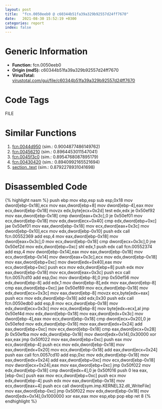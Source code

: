 ```yaml
---
layout: post
title:  "fcn.0050eeb0 @ c60344b51fa39a329b92557d24ff7670"
date:   2021-08-30 15:52:19 +0300
categories: report
index: false
---
```


# Generic Information
- **Function:** fcn.0050eeb0
- **Origin (md5):** c60344b51fa39a329b92557d24ff7670
- **VirusTotal:** [virustotal.com/gui/file/c60344b51fa39a329b92557d24ff7670][virustotal_ref]

# Code Tags
<span class="tag" id="FILE">FILE</span>


# Similar Functions

1. [fcn.0044d950][similar_1_ref] (sim.: 0.9004877486149762)
2. [fcn.00456210][similar_2_ref] (sim.: 0.8964453011547041)
3. [fcn.0045f3c0][similar_3_ref] (sim.: 0.8954768087895179)
4. [fcn.00430420][similar_4_ref] (sim.: 0.8940992165521694)
5. [section..text][similar_5_ref] (sim.: 0.8792278931041698)


# Disassembled Code

{% highlight nasm %}
push ebp
mov ebp,esp
sub esp,0x18
mov dword[ebp-0x18],ecx
mov eax,dword[ebp+8]
mov dword[ebp-4],eax
mov ecx,dword[ebp-0x18]
movzx edx,byte[ecx+0x2d]
test edx,edx
je 0x50ef92
mov eax,dword[ebp-0x18]
cmp dword[eax+0x3c],0
je 0x50ef01
mov ecx,dword[ebp-0x18]
mov edx,dword[ecx+0x40]
cmp edx,dword[ebp+0xc]
jae 0x50ef01
mov eax,dword[ebp-0x18]
mov ecx,dword[eax+0x3c]
mov dword[ebp-0x10],ecx
mov edx,dword[ebp-0x10]
push edx
call fcn.00552369
add esp,4
mov eax,dword[ebp-0x18]
mov dword[eax+0x3c],0
mov ecx,dword[ebp-0x18]
cmp dword[ecx+0x3c],0
jne 0x50ef2d
mov edx,dword[ebp+0xc]
shl edx,1
push edx
call fcn.00552374
add esp,4
mov dword[ebp-0x14],eax
mov eax,dword[ebp-0x18]
mov ecx,dword[ebp-0x14]
mov dword[eax+0x3c],ecx
mov edx,dword[ebp-0x18]
mov eax,dword[ebp+0xc]
mov dword[edx+0x40],eax
mov ecx,dword[ebp+0xc]
push ecx
mov edx,dword[ebp+8]
push edx
mov eax,dword[ebp-0x18]
mov ecx,dword[eax+0x3c]
push ecx
call fcn.0057cd10
add esp,0xc
mov dword[ebp-8],0
jmp 0x50ef56
mov edx,dword[ebp-8]
add edx,1
mov dword[ebp-8],edx
mov eax,dword[ebp-8]
cmp eax,dword[ebp+0xc]
jae 0x50ef89
mov ecx,dword[ebp-0x18]
mov edx,dword[ecx+0x3c]
mov eax,dword[ebp-8]
movzx ecx,byte[edx+eax]
push ecx
mov edx,dword[ebp-0x18]
add edx,0x30
push edx
call fcn.0050edb0
add esp,8
mov ecx,dword[ebp-0x18]
mov edx,dword[ecx+0x3c]
mov ecx,dword[ebp-8]
mov byte[edx+ecx],al
jmp 0x50ef4d
mov edx,dword[ebp-0x18]
mov eax,dword[edx+0x3c]
mov dword[ebp-4],eax
mov ecx,dword[ebp-0x18]
cmp dword[ecx+0x20],0
je 0x50efed
mov edx,dword[ebp-0x18]
mov eax,dword[edx+0x24]
add eax,dword[ebp+0xc]
mov ecx,dword[ebp-0x18]
cmp eax,dword[ecx+0x28]
jb 0x50efba
mov edx,dword[ebp-0x18]
mov dword[edx+0x14],0x30000
xor eax,eax
jmp 0x50f022
mov eax,dword[ebp+0xc]
push eax
mov ecx,dword[ebp-4]
push ecx
mov edx,dword[ebp-0x18]
mov eax,dword[edx+0x20]
mov ecx,dword[ebp-0x18]
add eax,dword[ecx+0x24]
push eax
call fcn.0057cd10
add esp,0xc
mov edx,dword[ebp-0x18]
mov eax,dword[edx+0x24]
add eax,dword[ebp+0xc]
mov ecx,dword[ebp-0x18]
mov dword[ecx+0x24],eax
mov eax,dword[ebp+0xc]
jmp 0x50f022
mov edx,dword[ebp-0x18]
cmp dword[edx+4],0
je 0x50f016
push 0
lea eax,[ebp-0xc]
push eax
mov ecx,dword[ebp+0xc]
push ecx
mov edx,dword[ebp-4]
push edx
mov eax,dword[ebp-0x18]
mov ecx,dword[eax+4]
push ecx
call dword[sym.imp.KERNEL32.dll_WriteFile]
mov eax,dword[ebp-0xc]
jmp 0x50f022
mov edx,dword[ebp-0x18]
mov dword[edx+0x14],0x1000000
xor eax,eax
mov esp,ebp
pop ebp
ret 8
{% endhighlight %}


[similar_1_ref]: /report/fcn.0044d950@279a61b1e76da49531f1f16fd1102a2d
[similar_2_ref]: /report/fcn.00456210@279a61b1e76da49531f1f16fd1102a2d
[similar_3_ref]: /report/fcn.0045f3c0@c60344b51fa39a329b92557d24ff7670
[similar_4_ref]: /report/fcn.00430420@279a61b1e76da49531f1f16fd1102a2d
[similar_5_ref]: /report/section..text@f40e41234bc244856083b8839ad797e1
[virustotal_ref]: https://www.virustotal.com/gui/file/c60344b51fa39a329b92557d24ff7670